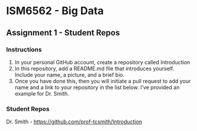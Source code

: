 # ISM6562 - Big Data

## Assignment 1 - Student Repos

### Instructions

1. In your personal GitHub account, create a repository called Introduction
2. In this repository, add a README.md file that introduces yourself. Include your name, a picture, and a brief bio.
3. Once you have done this, then you will initiate a pull request to add your name and a link to your repository in the list below. I've provided an example for Dr. Smith.


### Student Repos

Dr. Smith - https://github.com/prof-tcsmith/Introduction

<add your line here>
